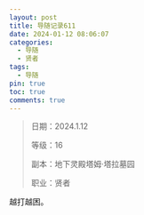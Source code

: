 ```yaml
---
layout: post
title: 导随记录611
date: 2024-01-12 08:06:07
categories:
  - 导随
  - 贤者
tags:
  - 导随
pin: true
toc: true
comments: true
---
```

> 日期：2024.1.12
>
> 等级：16
>
> 副本：地下灵殿塔姆·塔拉墓园
>
> 职业：贤者

越打越困。